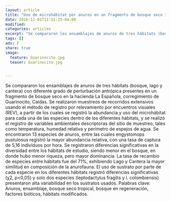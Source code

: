 ```yaml
---
layout: article
title: "Uso de microhábitat por anuros en un fragmento de bosque seco intervenido del magdalena medio, Guarinocito, Colombia"
date: 2016-12-01T11:51:25-04:00
modified:
categories: articles
excerpt: "Se compararon los ensamblajes de anuros de tres hábitats (bosque, lago y cantera) con diferente grado de perturbación antrópica presentes en un fragmento de bosque seco en la hacienda La Española, corregimiento de Guarinocito, Caldas. Se realizaron muestreos de recorridos extensivos usando el método de registro por relevamiento por encuentros visuales (REV), a partir de los cuales se registró la abundancia y uso del microhábitat para cada una de las especies dentro de los diferentes hábitats, y se realizó el registro de variables ambientales descriptoras del sitio de muestreo, tales como temperatura, humedad relativa y perímetro de espejos de agua. Se encontraron 13 especies de anuros, entre las cuales engystomops pustulosus registró la mayor abundancia relativa, con una tasa de captura de 5,16 individuos por hora. Se registraron diferencias significativas en la diversidad entre los hábitats de estudio, siendo menor en el bosque, en donde hubo menor riqueza, pero mayor dominancia. La tasa de recambio de especies entre hábitats fue del 71%, exhibiendo Lago y Cantera la mayor similitud en composición de la anurofauna. El uso de sustrato por parte de cada especie en los diferentes hábitats registró diferencias significativas (χ2, p<0,05) y solo dos especies (leptodactylus fragilis y l. colombiensis) presentaron alta variabilidad en los sustratos usados. Palabras clave: Anuros, ensamblaje, bosque seco tropical, bosque en regeneración, factores bióticos, hábitats modificados."
tags: []
ads: F
share: true
image:
  feature: Guarinocito.jpg
  teaser: Guarinocito.jpg


---
```


Se compararon los ensamblajes de anuros de tres hábitats (bosque, lago y cantera) con diferente grado de perturbación antrópica presentes en un fragmento de bosque seco en la hacienda La Española, corregimiento de Guarinocito, Caldas. Se realizaron muestreos de recorridos extensivos usando el método de registro por relevamiento por encuentros visuales (REV), a partir de los cuales se registró la abundancia y uso del microhábitat para cada una de las especies dentro de los diferentes hábitats, y se realizó el registro de variables ambientales descriptoras del sitio de muestreo, tales como temperatura, humedad relativa y perímetro de espejos de agua. Se encontraron 13 especies de anuros, entre las cuales engystomops pustulosus registró la mayor abundancia relativa, con una tasa de captura de 5,16 individuos por hora. Se registraron diferencias significativas en la diversidad entre los hábitats de estudio, siendo menor en el bosque, en donde hubo menor riqueza, pero mayor dominancia. La tasa de recambio de especies entre hábitats fue del 71%, exhibiendo Lago y Cantera la mayor similitud en composición de la anurofauna. El uso de sustrato por parte de cada especie en los diferentes hábitats registró diferencias significativas (χ2, p<0,05) y solo dos especies (leptodactylus fragilis y l. colombiensis) presentaron alta variabilidad en los sustratos usados. Palabras clave: Anuros, ensamblaje, bosque seco tropical, bosque en regeneración, factores bióticos, hábitats modificados.
